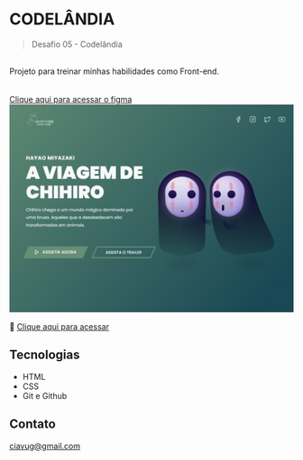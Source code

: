 # CODELÂNDIA 

> Desafio 05 - Codelândia

<br>
Projeto para treinar minhas habilidades como Front-end.
<br>
<br>

[Clique aqui para acessar o figma](https://www.figma.com/file/Yb9IBH56g7T1hdIyZ3BMNO/Desafios---Codel%C3%A2ndia?node-id=156388%3A7045&t=lcNeWUulYrr2HGFP-0)
ㅤ
![preview](./previw.jpg)

🔗 [Clique aqui para acessar](https://namevug.github.io/Codelandia-05/)


## Tecnologias

- HTML
- CSS
- Git e Github

## Contato 

ciavug@gmail.com
